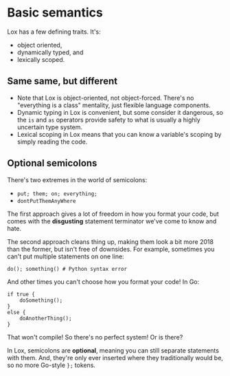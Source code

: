 # Basic semantics
Lox has a few defining traits. It's:
- object oriented,
- dynamically typed, and
- lexically scoped.

## Same same, but different
- Note that Lox is object-oriented, not object-forced. There's no "everything is a class" mentality, just flexible language 
components.
- Dynamic typing in Lox is convenient, but some consider it dangerous, so the `is` and `as` operators provide safety to what is 
usually a highly uncertain type system.
- Lexical scoping in Lox means that you can know a variable's scoping by simply reading the code.

## Optional semicolons
There's two extremes in the world of semicolons:
- `put; them; on; everything;`
- `dontPutThemAnyWhere`

The first approach gives a lot of freedom in how you format your code, but comes with the **disgusting** statement terminator 
we've come to know and hate.

The second approach cleans thing up, making them look a bit more 2018 than the former, but isn't free of downsides. For example,
sometimes you can't put multiple statements on one line:
```
do(); something() # Python syntax error
```
And other times you can't choose how you format your code! In Go:
```
if true {
    doSomething();
}
else {
    doAnotherThing();
}
```
That won't compile! So there's no perfect system! Or is there?

In Lox, semicolons are **optional**, meaning you can still separate statements with them. And, they're only ever inserted where
they traditionally would be, so no more Go-style `};` tokens.

